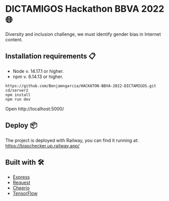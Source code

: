 # DICTAMIGOS Hackathon BBVA 2022 🌐
Diversity and inclusion challenge, we must identify gender bias in Internet content.

## Installation requirements 📋
- Node v. 14.17.1 or higher.
- npm v. 6.14.13 or higher.

```
https://github.com/Benjamngarcia/HACKATON-BBVA-2022-DICTAMIGOS.git
cd/server2
npm install
npm run dev
```
Open http://localhost:5000/

## Deploy 📦
The project is deployed with Railway, you can find it running at:
https://biaschecker.up.railway.app/

## Built with 🛠️

- [Express](https://www.npmjs.com/package/express)
- [Request](https://www.npmjs.com/package/request)
- [Cheerio](https://www.npmjs.com/package/cheerio)
- [TensorFlow](https://www.npmjs.com/package/@tensorflow/tfjs)
